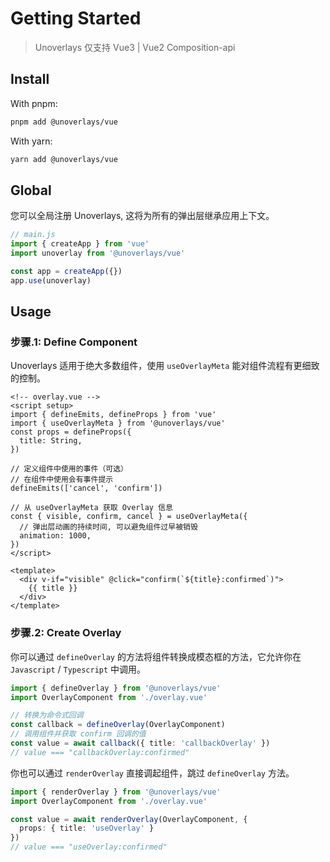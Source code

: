 # Getting Started

> Unoverlays 仅支持 Vue3 | Vue2 Composition-api

## Install

With pnpm: 
```sh
pnpm add @unoverlays/vue
```

With yarn:
```sh
yarn add @unoverlays/vue
```

## Global

您可以全局注册 Unoverlays, 这将为所有的弹出层继承应用上下文。

```ts
// main.js
import { createApp } from 'vue'
import unoverlay from '@unoverlays/vue'

const app = createApp({})
app.use(unoverlay)
```

## Usage



### 步骤.1: Define Component

Unoverlays 适用于绝大多数组件，使用 `useOverlayMeta` 能对组件流程有更细致的控制。

```vue
<!-- overlay.vue -->
<script setup>
import { defineEmits, defineProps } from 'vue'
import { useOverlayMeta } from '@unoverlays/vue'
const props = defineProps({
  title: String,
})

// 定义组件中使用的事件（可选）
// 在组件中使用会有事件提示
defineEmits(['cancel', 'confirm'])

// 从 useOverlayMeta 获取 Overlay 信息
const { visible, confirm, cancel } = useOverlayMeta({
  // 弹出层动画的持续时间, 可以避免组件过早被销毁
  animation: 1000,
})
</script>

<template>
  <div v-if="visible" @click="confirm(`${title}:confirmed`)">
    {{ title }}
  </div>
</template>
```

### 步骤.2: Create Overlay

你可以通过 `defineOverlay` 的方法将组件转换成模态框的方法，它允许你在 `Javascript` / `Typescript` 中调用。

```ts
import { defineOverlay } from '@unoverlays/vue'
import OverlayComponent from './overlay.vue'

// 转换为命令式回调
const callback = defineOverlay(OverlayComponent)
// 调用组件并获取 confirm 回调的值
const value = await callback({ title: 'callbackOverlay' })
// value === "callbackOverlay:confirmed"
```

你也可以通过 `renderOverlay` 直接调起组件，跳过 `defineOverlay` 方法。

```ts
import { renderOverlay } from '@unoverlays/vue'
import OverlayComponent from './overlay.vue'

const value = await renderOverlay(OverlayComponent, {
  props: { title: 'useOverlay' }
})
// value === "useOverlay:confirmed"
```
